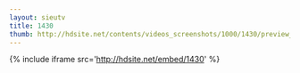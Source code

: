 ```yaml
---
layout: sieutv
title: 1430
thumb: http://hdsite.net/contents/videos_screenshots/1000/1430/preview_360p.mp4.jpg
---
```

{% include iframe src='http://hdsite.net/embed/1430' %}
 
